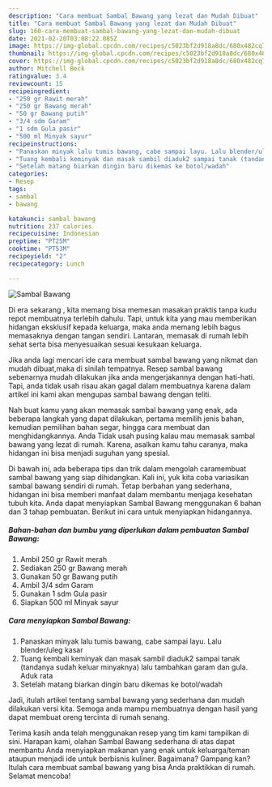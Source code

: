 ```yaml
---
description: "Cara membuat Sambal Bawang yang lezat dan Mudah Dibuat"
title: "Cara membuat Sambal Bawang yang lezat dan Mudah Dibuat"
slug: 160-cara-membuat-sambal-bawang-yang-lezat-dan-mudah-dibuat
date: 2021-02-20T03:08:22.085Z
image: https://img-global.cpcdn.com/recipes/c5023bf2d918a8dc/680x482cq70/sambal-bawang-foto-resep-utama.jpg
thumbnail: https://img-global.cpcdn.com/recipes/c5023bf2d918a8dc/680x482cq70/sambal-bawang-foto-resep-utama.jpg
cover: https://img-global.cpcdn.com/recipes/c5023bf2d918a8dc/680x482cq70/sambal-bawang-foto-resep-utama.jpg
author: Mitchell Beck
ratingvalue: 3.4
reviewcount: 15
recipeingredient:
- "250 gr Rawit merah"
- "250 gr Bawang merah"
- "50 gr Bawang putih"
- "3/4 sdm Garam"
- "1 sdm Gula pasir"
- "500 ml Minyak sayur"
recipeinstructions:
- "Panaskan minyak lalu tumis bawang, cabe sampai layu. Lalu blender/uleg kasar"
- "Tuang kembali keminyak dan masak sambil diaduk2 sampai tanak (tandanya sudah keluar minyaknya) lalu tambahkan garam dan gula. Aduk rata"
- "Setelah matang biarkan dingin baru dikemas ke botol/wadah"
categories:
- Resep
tags:
- sambal
- bawang

katakunci: sambal bawang 
nutrition: 237 calories
recipecuisine: Indonesian
preptime: "PT25M"
cooktime: "PT53M"
recipeyield: "2"
recipecategory: Lunch

---
```



![Sambal Bawang](https://img-global.cpcdn.com/recipes/c5023bf2d918a8dc/680x482cq70/sambal-bawang-foto-resep-utama.jpg)

Di era  sekarang , kita memang bisa memesan masakan praktis tanpa kudu repot membuatnya terlebih dahulu. Tapi, untuk kita yang mau memberikan hidangan eksklusif kepada keluarga, maka anda memang lebih bagus memasaknya dengan tangan sendiri. Lantaran, memasak di rumah lebih sehat serta bisa menyesuaikan sesuai kesukaan keluarga.

Jika anda lagi mencari ide cara membuat sambal bawang yang nikmat dan mudah dibuat,maka di sinilah tempatnya. Resep sambal bawang  sebenarnya mudah dilakukan jika anda mengerjakannya dengan hati-hati. Tapi, anda tidak usah risau akan gagal dalam membuatnya 
karena dalam artikel ini kami akan mengupas sambal bawang dengan teliti.  



Nah buat kamu yang akan memasak sambal bawang yang enak, ada beberapa langkah yang dapat dilakukan, pertama memilih jenis bahan, kemudian pemilihan bahan segar, hingga cara membuat dan menghidangkannya. Anda Tidak usah pusing kalau mau memasak sambal bawang yang lezat di rumah. Karena, asalkan kamu  tahu caranya, maka hidangan ini bisa menjadi suguhan yang spesial.

Di bawah ini, ada beberapa tips dan trik dalam mengolah caramembuat sambal bawang yang siap dihidangkan. Kali ini, yuk kita coba variasikan sambal bawang sendiri di rumah. Tetap berbahan yang sederhana, hidangan ini bisa memberi manfaat dalam membantu menjaga kesehatan tubuh kita. Anda dapat menyiapkan Sambal Bawang menggunakan 6 bahan dan 3 tahap pembuatan. Berikut ini cara untuk menyiapkan hidangannya.

<!--inarticleads1-->

##### Bahan-bahan dan bumbu yang diperlukan dalam pembuatan Sambal Bawang:

1. Ambil 250 gr Rawit merah
1. Sediakan 250 gr Bawang merah
1. Gunakan 50 gr Bawang putih
1. Ambil 3/4 sdm Garam
1. Gunakan 1 sdm Gula pasir
1. Siapkan 500 ml Minyak sayur




<!--inarticleads2-->

##### Cara menyiapkan Sambal Bawang:

1. Panaskan minyak lalu tumis bawang, cabe sampai layu. Lalu blender/uleg kasar
1. Tuang kembali keminyak dan masak sambil diaduk2 sampai tanak (tandanya sudah keluar minyaknya) lalu tambahkan garam dan gula. Aduk rata
1. Setelah matang biarkan dingin baru dikemas ke botol/wadah




Jadi, itulah artikel tentang  sambal bawang  yang sederhana dan mudah dilakukan versi kita. Semoga anda mampu membuatnya dengan hasil yang dapat membuat oreng tercinta di rumah senang. 

Terima kasih anda telah menggunakan resep yang tim kami tampilkan di sini. Harapan kami, olahan  Sambal Bawang sederhana di atas dapat membantu Anda menyiapkan makanan yang enak untuk keluarga/teman ataupun menjadi ide untuk berbisnis kuliner. Bagaimana? Gampang kan? Itulah cara membuat sambal bawang yang bisa Anda praktikkan di rumah. Selamat mencoba!

